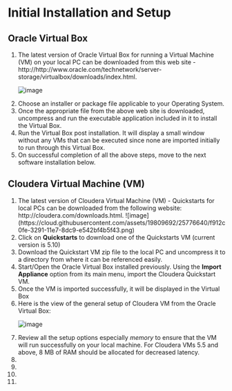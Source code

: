 # Initial Installation and Setup

## Oracle Virtual Box
<OL>
<LI>The latest version of Oracle Virtual Box for running a Virtual Machine (VM) on your local PC can be downloaded from this web site - http://http://www.oracle.com/technetwork/server-storage/virtualbox/downloads/index.html.

![image](https://cloud.githubusercontent.com/assets/19809692/25776600/a16960fc-3290-11e7-95ca-b6545df15eaa.png)

</LI>
<LI>Choose an installer or package file applicable to your Operating System.</LI>
<LI>Once the appropriate file from the above web site is downloaded, uncompress and run the executable application included in it to install the Virtual Box.</LI>
<LI>Run the Virtual Box post installation. It will display a small window without any VMs that can be executed since none are imported initially to run through this Virtual Box.</LI>
<LI>On successful completion of all the above steps, move to the next software installation below.</LI>
</OL>

## Cloudera Virtual Machine (VM)
<OL>
<LI>The latest version of Cloudera Virtual Machine (VM) - Quickstarts for local PCs can be downloaded from the following website: http://cloudera.com/downloads.html.
![image](https://cloud.githubusercontent.com/assets/19809692/25776640/f912c0fe-3291-11e7-8dc9-e542bf4b5f43.png)
</LI>
<LI>Click on <b>Quickstarts</b> to download one of the Quickstarts VM (current version is 5.10)</LI>
<LI>Download the Quickstart VM zip file to the local PC and uncompress it to a directory from where it can be referenced easily.</LI>
<LI>Start/Open the Oracle Virtual Box installed previously. Using the <b>Import Appliance</b> option from its main menu, import the Cloudera Quickstart VM.</LI>
<LI>Once the VM is imported successfully, it will be displayed in the Virtual Box</LI>
<LI>Here is the view of the general setup of Cloudera VM from the Oracle Virtual Box:

![image](https://cloud.githubusercontent.com/assets/19809692/25776527/b0ed9838-328e-11e7-95f0-0fc5801d0543.png)
</LI>
<LI>Review all the setup options especially <i>memory</i> to ensure that the VM will run successfully on your local machine. For Cloudera VMs 5.5 and above, 8 MB of RAM should be allocated for decreased latency.</LI>
<LI></LI>
<LI></LI>
<LI></LI>
<LI></LI>
</OL>

